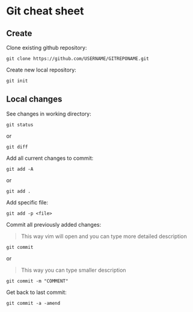 # Git cheat sheet

## Create
Clone existing github repository:

```
git clone https://github.com/USERNAME/GITREPONAME.git
```

Create new local repository:

```
git init
```

## Local changes
See changes in working directory:

```
git status
```
or

```
git diff
```

Add all current changes to commit:

```
git add -A
```
or

```
git add .
```

Add specific file:

```
git add -p <file>
```

Commit all previously added changes:

> This way vim will open and you can type more detailed description

```
git commit
```
or

> This way you can type smaller description

```
git commit -m "COMMENT"
```

Get back to last commit:

```
git commit -a -amend
```
